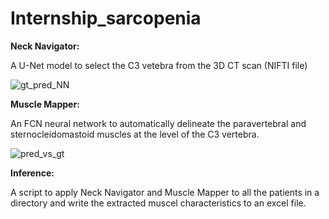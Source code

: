 # Internship_sarcopenia


**Neck Navigator:**

A U-Net model to select the C3 vetebra from the 3D CT scan (NIFTI file)

![gt_pred_NN](https://user-images.githubusercontent.com/60819221/135115131-b39765e8-a919-4b53-82a1-166d3b13dadb.png)


**Muscle Mapper:**

An FCN neural network to automatically delineate the paravertebral and sternocleidomastoid muscles at the level of the C3 vertebra. 

![pred_vs_gt](https://user-images.githubusercontent.com/60819221/135115254-eaa2a0ab-b22a-465f-a792-edb948959e1d.png)


**Inference:**

A script to apply Neck Navigator and Muscle Mapper to all the patients in a directory and write the extracted muscel characteristics to an excel file.
